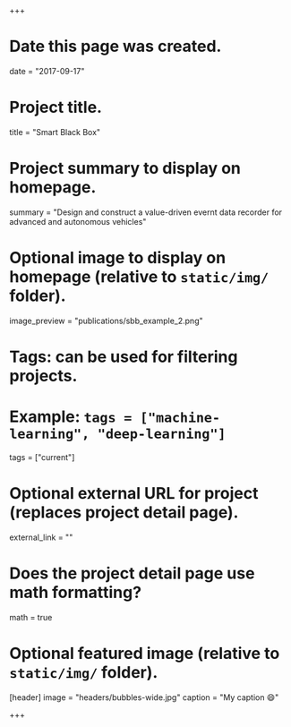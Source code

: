+++
# Date this page was created.
date = "2017-09-17"

# Project title.
title = "Smart Black Box"

# Project summary to display on homepage.
summary = "Design and construct a value-driven evernt data recorder for advanced and autonomous vehicles"

# Optional image to display on homepage (relative to `static/img/` folder).
image_preview = "publications/sbb_example_2.png"

# Tags: can be used for filtering projects.
# Example: `tags = ["machine-learning", "deep-learning"]`
tags = ["current"]

# Optional external URL for project (replaces project detail page).
external_link = ""

# Does the project detail page use math formatting?
math = true

# Optional featured image (relative to `static/img/` folder).
[header]
image = "headers/bubbles-wide.jpg"
caption = "My caption :smile:"

+++
